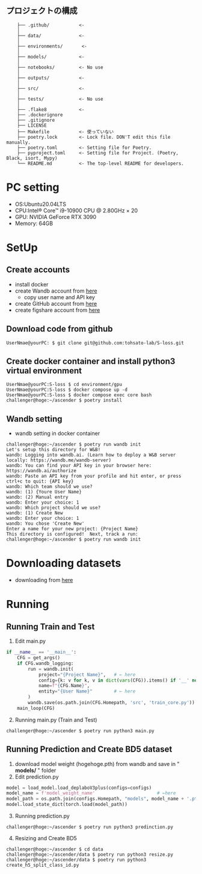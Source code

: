 ## プロジェクトの構成

```
    ├── .github/           <- 
    │
    ├── data/              <- 
    │
    ├── environments/       <- 
    │
    ├── models/            <-
    │
    ├── notebooks/         <- No use
    │
    ├── outputs/           <- 
    │
    ├── src/               <- 
    │
    ├── tests/             <- No use
    │
    ├── .flake8            <-
    ├── .dockerignore
    ├── .gitignore
    ├── LICENSE
    ├── Makefile           <- 使っていない
    ├── poetry.lock        <- Lock file. DON'T edit this file manually.
    ├── poetry.toml        <- Setting file for Poetry.
    ├── pyproject.toml     <- Setting file for Project. (Poetry, Black, isort, Mypy)
    └── README.md          <- The top-level README for developers.

```
# PC setting
 - OS:Ubuntu20.04LTS
 - CPU:Intel® Core™ i9-10900 CPU @ 2.80GHz × 20 
 - GPU: NVIDIA GeForce RTX 3090
 - Memory: 64GB

# SetUp
## Create accounts
 + install docker
 + create Wandb account from [here](https://www.wandb.jp/)
   + copy user name and API key
 + create GitHub account from [here](https://github.co.jp/)
 + create figshare account from [here](https://figshare.com/)

## Download code from github
```shell
UserNmae@yourPC: $ git clone git@github.com:tohsato-lab/S-loss.git
```

## Create docker container and install python3 virtual environment 
```shell
UserNmae@yourPC:S-loss $ cd environment/gpu
UserNmae@yourPC:S-loss $ docker compose up -d
UserNmae@yourPC:S-loss $ docker compose exec core bash
challenger@hoge:~/ascender $ poetry install
```
## Wandb setting
 + wandb setting in docker container
``` shell
challenger@hoge:~/ascender $ poetry run wandb init
Let's setup this directory for W&B!
wandb: Logging into wandb.ai. (Learn how to deploy a W&B server locally: https://wandb.me/wandb-server)
wandb: You can find your API key in your browser here: https://wandb.ai/authorize
wandb: Paste an API key from your profile and hit enter, or press ctrl+c to quit: {API key} 
wandb: Which team should we use?
wandb: (1) {Youre User Name}
wandb: (2) Manual entry
wandb: Enter your choice: 1
wandb: Which project should we use?
wandb: (1) Create New
wandb: Enter your choice: 1
wandb: You chose 'Create New'
Enter a name for your new project: {Project Name}
This directory is configured!  Next, track a run:
challenger@hoge:~/ascender $ poetry run wandb init
```
# Downloading datasets
+ downloading from [here](URL)

# Running
## Running Train and Test
 1. Edit main.py
``` python {main.py}
if __name__ == '__main__':
    CFG = get_args()
    if CFG.wandb_logging:
        run = wandb.init(
            project="{Project Name}",   # ← here
            config={k: v for k, v in dict(vars(CFG)).items() if '__' not in k},
            name=f"{CFG.Name}",
            entity="{User Name}"        # ← here
        )
        wandb.save(os.path.join(CFG.Homepath, 'src', 'train_core.py'))
    main_loop(CFG)
```
 2. Running main.py (Train and Test)
```shell
challenger@hoge:~/ascender $ poetry run python3 main.py
```

## Running Prediction and Create BD5 dataset
 1. download model weight (hogehoge.pth) from wandb and save in " **models/** " folder
 2. Edit prediction.py
```python
model = load_model.load_deplaboV3plus(configs=configs)
model_name = f'model_weight_name'                       # ←here
model_path = os.path.join(configs.Homepath, "models", model_name + '.pth')
model.load_state_dict(torch.load(model_path))
```
 3. Running prediction.py
```shell
challenger@hoge:~/ascender $ poetry run python3 predinction.py
```
 4. Resizing and Create BD5
```shell
challenger@hoge:~/ascender $ cd data
challenger@hoge:~/ascender/data $ poetry run python3 resize.py
challenger@hoge:~/ascender/data $ poetry run python3 create_h5_split_class_id.py
```